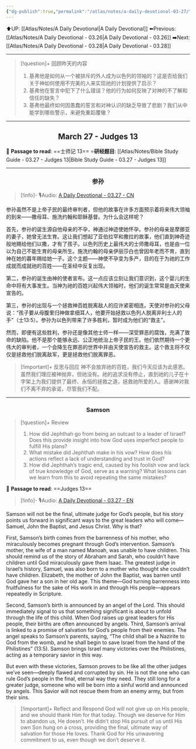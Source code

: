 ```yaml
---
{"dg-publish":true,"permalink":"/atlas/notes/a-daily-devotional-03-27/","noteIcon":""}
---
```


 ⬆️UP: [[Atlas/Notes/A Daily Devotional\|A Daily Devotional]]
⬅️Previous: [[Atlas/Notes/A Daily Devotional - 03.26\|A Daily Devotional - 03.26]]
➡️Next: [[Atlas/Notes/A Daily Devotional - 03.28\|A Daily Devotional - 03.28]]

---

> [!question]+ 回顾昨天的内容
> 1. ⁠基弗他是如何从一个被排斥的外人成为以色列的领袖的？这是否给我们关于神如何使用不完美的人来实现祂的计划提供了启示？
> 2. 基弗他在誓言中犯下了什么错误？他的行为如何反映了对神的不了解和信任的缺失？
> 3. 基弗他最终如何因愚蠢的誓言和对神认识的缺乏导致了悲剧？我们从中能学到哪些警示，来避免重蹈覆辙？


---
## <center>March 27 -  Judges 13</center>

📖 **Passage to read**: ==士师记 13==
⭐**研经题目**: [[Atlas/Notes/Bible Study Guide - 03.27 - Judges 13\|Bible Study Guide - 03.27 - Judges 13]]

---
### <center>参孙</center>

> [!info]- 🎙️Audio: [A Daily Devotional - 03.27 - CN]()

参孙虽然不是上帝子民的最终审判者，但他的故事在许多方面预示着将来伟大领袖的到来——撒母耳、施洗约翰和耶稣基督。为什么会这样呢？

首先，参孙的诞生源自他母亲的不孕，神通过神迹使她怀孕。参孙的母亲是摩挪亚的妻子，她曾无法生育。这让我们想起了亚伯拉罕和撒拉的故事，他们直到神奇迹般地赐给他们以撒，才有了孩子。以色列历史上最伟大的士师撒母耳，也是由一位以为自己不能生育的母亲所生。施洗约翰的母亲伊丽莎白也曾因年老而不育，直到神在她的暮年赐给她一子。这个主题——神使不孕变为多产，目的在于为祂的工作成就而成就祂的百姓——在圣经中反复出现。

第二，参孙的诞生由神的使者宣布。这一点应该立刻让我们意识到，这个婴儿的生命中将有大事发生。当神为祂的百姓兴起伟大领袖时，他们的诞生常常是由天使来宣告的。

第三，参孙的出现与一个拯救神百姓脱离敌人的应许紧密相连。天使对参孙的父母说：“孩子要从母腹里归神做拿细耳人，他要开始拯救以色列人脱离非利士人的手”（士13:5）。参孙为以色列带来了许多胜利，暂时成为他们的“救主”。

然而，即便有这些胜利，参孙还是像其他士师一样——深受罪恶的腐蚀，充满了致命的缺陷。他不是那个能够永远、公正地统治上帝子民的王。他们依然期待一个更伟大的审判者，一个会降生在罪恶的世界中并由天使宣告的救主。这个救主将不仅仅是拯救他们脱离敌军，更是拯救他们脱离罪恶。

> [!important]+ 反思与回应
神不会放弃祂的百姓，我们今天应该为此感恩。虽然我们理应被神抛弃，但祂没有。祂的追求没有停止，直到祂的儿子在十字架上为我们提供了最终、永恒的拯救之道，拯救祂所爱的人。感谢神对我们不离不弃的承诺，尽管我们不配。




---
### <center>Samson</center>

> [!question]+ Review
> 1. ⁠How did Jephthah go from being an outcast to a leader of Israel? Does this provide insight into how God uses imperfect people to fulfill His plans?
> 2. ⁠What mistake did Jephthah make in his vow? How does his actions reflect a lack of understanding and trust in God?
> 3. How did Jephthah’s tragic end, caused by his foolish vow and lack of true knowledge of God, serve as a warning? What lessons can we learn from this to avoid repeating the same mistakes?

📖 **Passage to read**: ==Judges 13==

> [!info]- 🎙️Audio: [A Daily Devotional - 03.27 - EN]()  

Samson will not be the final, ultimate judge for God’s people, but his story points us forward in significant ways to the great leaders who will come—Samuel, John the Baptist, and Jesus Christ. Why is that?

First, Samson’s birth comes from the barrenness of his mother, who miraculously becomes pregnant through God’s intervention. Samson’s mother, the wife of a man named Manoah, was unable to have children. This should remind us of the story of Abraham and Sarah, who couldn’t have children until God miraculously gave them Isaac. The greatest judge in Israel’s history, Samuel, was also born to a mother who thought she couldn’t have children. Elizabeth, the mother of John the Baptist, was barren until God gave her a son in her old age. This theme—God turning barrenness into fruitfulness for the sake of His work in and through His people—appears repeatedly in Scripture.

Second, Samson’s birth is announced by an angel of the Lord. This should immediately signal to us that something significant is about to unfold through the life of this child. When God raises up great leaders for His people, their births are often announced by angels.
Third, Samson’s arrival is linked to a promise of salvation for God’s people from their enemies. The angel speaks to Samson’s parents, saying, “The child shall be a Nazirite to God from the womb, and he shall begin to save Israel from the hand of the Philistines” (13:5). Samson brings Israel many victories over the Philistines, acting as a temporary savior in this way. 

But even with these victories, Samson proves to be like all the other judges we’ve seen—deeply flawed and corrupted by sin. He is not the one who can rule God’s people in the final, eternal way they need. They still long for a greater judge, someone who will be born into a sinful world and announced by angels. This Savior will not rescue them from an enemy army, but from their sins.

> [!important]+ Reflect and Respond
God will not give up on His people, and we should thank Him for that today. Though we deserve for Him to abandon us, He doesn’t. He didn’t stop His pursuit of us until His own Son hung on a cross, providing the final, ultimate way of salvation for those He loves. Thank God for His unwavering commitment to us, even though we don’t deserve it.




























